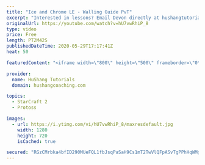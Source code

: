 ```yaml
---
title: "Ice and Chrome LE - Walling Guide PvT"
excerpt: "Interested in lessons? Email Devon directly at hushangtutorials@outlook.com ------------------------------------------------------------------------------------------------------- Want to support HuShang Tutorials directly? Patreon is a website where you can contribute a monthly donation that will help"
originalUrl: https://youtube.com/watch?v=hU7vwRhiP_8
type: video
price: Free
length: PT2M42S
publishedDateTime: 2020-05-29T17:17:41Z
heat: 50

featuredContent: "<iframe width=\"800\" height=\"500\" frameborder=\"0\" src=\"https://www.youtube.com/embed/hU7vwRhiP_8\" allow=\"accelerometer; autoplay; encrypted-media; gyroscope; picture-in-picture\" allowfullscreen></iframe>"

provider:
  name: HuShang Tutorials
  domain: hushangcoaching.com

topics:
  - StarCraft 2
  - Protoss

images:
  - url: https://i.ytimg.com/vi/hU7vwRhiP_8/maxresdefault.jpg
    width: 1280
    height: 720
    isCached: true

secured: "RGzCMrbka4bfID290MUeFQL1fbJsqPaSaH9Cs1mT2TwVlQFpASvTgPPhHqWMg9J14Uq6IKnqly4EDqxdt6A5jK0fwiQfNwahXist8awm61R+ANuoqo2DpS55LsBzAdKqzZR+mqf10hHlYRuattYHd7eyCLfZmXXfmclWLdDOoWPN0bjb/b7u7Qfuu29gqW7PR4UamDtQRYBHDU4MTsMhHsOJR5LUYcTtUoZiqoSe6puJp+hdKJ763Wb85SLyynAHBkui+WetT8uyvEwqqePv0jMDQZ0AumuY7rwYDUYxZ2era9avkYjNY4p0XT56KHR9ayFG6UU+D1ZXjR18WYgdR2NUKs/aBjpeKZiCq3vuPhaS9myfI9ImijQ5/uO04eWEjeKfveEFjG81cYdjuzLVb44EO+m+0/evmOtPT/Rr/HQ=;jvF1wasIHmj5D2S708RL5g=="
---
```


